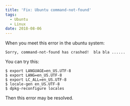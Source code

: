 ```yaml
---
title: 'Fix: Ubuntu command-not-found'
tags:
  - Ubuntu
  - Linux
date: 2018-08-06
---
```


When you meet this error in the ubuntu system:
```
Sorry, command-not-found has crashed!  bla bla ......
```

<!-- more -->

You can try this:
```
$ export LANGUAGE=en_US.UTF-8
$ export LANG=en_US.UTF-8
$ export LC_ALL=en_US.UTF-8
$ locale-gen en_US.UTF-8
$ dpkg-reconfigure locales
```
Then this error may be resolved.